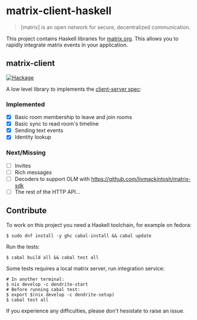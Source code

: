 # matrix-client-haskell

> [matrix] is an open network for secure, decentralized communication.

This project contains Haskell libraries for [matrix.org](https://matrix.org).
This allows you to rapidly integrate matrix events in your application.

## matrix-client

[![Hackage](https://img.shields.io/hackage/v/matrix-client.svg)](https://hackage.haskell.org/package/matrix-client)

A low level library to implements the [client-server spec](https://matrix.org/docs/spec/client_server/latest):

### Implemented

- [x] Basic room membership to leave and join rooms
- [x] Basic sync to read room's timeline
- [x] Sending text events
- [x] Identity lookup

### Next/Missing

- [ ] Invites
- [ ] Rich messages
- [ ] Decoders to support OLM with https://github.com/livmackintosh/matrix-sdk
- [ ] The rest of the HTTP API...

## Contribute

To work on this project you need a Haskell toolchain, for example on fedora:

```ShellSession
$ sudo dnf install -y ghc cabal-install && cabal update
```

Run the tests:

```ShellSession
$ cabal build all && cabal test all
```

Some tests requires a local matrix server, run integration service:

```ShellSession
# In another terminal:
$ nix develop -c dendrite-start
# Before running cabal test:
$ export $(nix develop -c dendrite-setup)
$ cabal test all
```

If you experience any difficulties, please don't hesistate to raise an issue.
